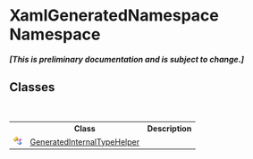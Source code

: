 # XamlGeneratedNamespace Namespace
 _**\[This is preliminary documentation and is subject to change.\]**_

## Classes
&nbsp;<table><tr><th></th><th>Class</th><th>Description</th></tr><tr><td>![Public class](media/pubclass.gif "Public class")</td><td><a href="55cad188-76ae-4170-e16c-99dd7b48db5f">GeneratedInternalTypeHelper</a></td><td /></tr></table>&nbsp;
